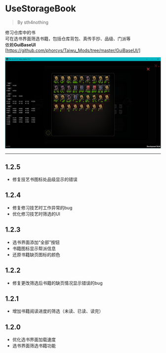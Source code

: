 # UseStorageBook
> By sth4nothing  


修习仓库中的书  
可在选书界面筛选书籍，包括仓库背包、真传手抄、品级、门派等  
依赖**GuiBaseUI** [https://github.com/phorcys/Taiwu_Mods/tree/master/GuiBaseUI/]

![Example](./example.png)


---
## 1.2.5
- 修复技艺书图标处品级显示的错误

## 1.2.4
- 修复修习技艺时工作异常的bug
- 优化修习技艺时筛选的UI

## 1.2.3
- 选书界面添加“全部”按钮
- 书籍图标显示帮派信息
- 还原书籍缺页图标的颜色

## 1.2.2
- 修复更改筛选后书籍的缺页情况显示错误的bug  

## 1.2.1
- 增加书籍阅读进度的筛选（未读、已读、读完）  

## 1.2.0  
- 优化选书界面加载速度
- 选书界面筛选书籍功能
